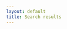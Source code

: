 ```yaml
---
layout: default
title: Search results
---
```

<!-- Test lunr.js for search results -->
<script src="{{ site.baseurl }}/js/lunr.min.js"></script>
<!--<div class="search-results-count"></div>-->
<ul class="search-results"></ul>
<div class="search-spinner"></div>
<script src="{{ site.baseurl }}/js/search-results.js"></script>

<!--<script>

    var w;
    if(typeof(Worker) !== "undefined") {
        if(typeof(w) == "undefined") {
            w = new Worker("{{ site.baseurl }}/js/search-results.js");
        }
    } 

</script>-->